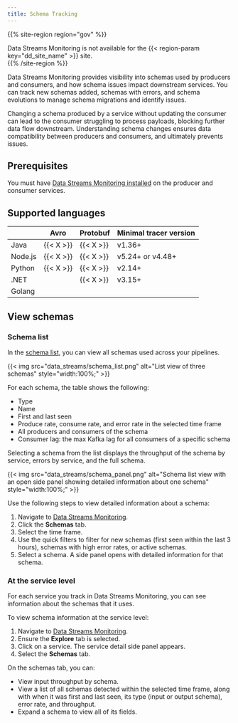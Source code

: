 ```yaml
---
title: Schema Tracking
---
```


{{% site-region region="gov" %}}
<div class="alert alert-danger">
    Data Streams Monitoring is not available for the {{< region-param key="dd_site_name" >}} site.
</div>
{{% /site-region %}}

Data Streams Monitoring provides visibility into schemas used by producers and consumers, and how schema issues impact downstream services. You can track new schemas added, schemas with errors, and schema evolutions to manage schema migrations and identify issues.

Changing a schema produced by a service without updating the consumer can lead to the consumer struggling to process payloads, blocking further data flow downstream. Understanding schema changes ensures data compatibility between producers and consumers, and ultimately prevents issues.

## Prerequisites

You must have [Data Streams Monitoring installed][1] on the producer and consumer services.

## Supported languages

|        | Avro      | Protobuf  | Minimal tracer version |
| ------ | --------- | --------- | ---------------------- |
| Java   | {{< X >}} | {{< X >}} | v1.36+                 |
| Node.js | {{< X >}} | {{< X >}} | v5.24+ or v4.48+       |
| Python | {{< X >}} | {{< X >}} | v2.14+                 |
| .NET   |           | {{< X >}} | v3.15+                 |
| Golang |           |           |                        |

## View schemas

### Schema list

In the [schema list][3], you can view all schemas used across your pipelines. 

{{< img src="data_streams/schema_list.png" alt="List view of three schemas" style="width:100%;" >}}

For each schema, the table shows the following:
- Type
- Name
- First and last seen
- Produce rate, consume rate, and error rate in the selected time frame
- All producers and consumers of the schema
- Consumer lag: the max Kafka lag for all consumers of a specific schema

Selecting a schema from the list displays the throughput of the schema by service, errors by service, and the full schema.

{{< img src="data_streams/schema_panel.png" alt="Schema list view with an open side panel showing detailed information about one schema" style="width:100%;" >}}

Use the following steps to view detailed information about a schema:
1. Navigate to [Data Streams Monitoring][4].
1. Click the **Schemas** tab.
1. Select the time frame.
1. Use the quick filters to filter for new schemas (first seen within the last 3 hours), schemas with high error rates, or active schemas.
1. Select a schema. A side panel opens with detailed information for that schema.

### At the service level

For each service you track in Data Streams Monitoring, you can see information about the schemas that it uses.

To view schema information at the service level:
1. Navigate to [Data Streams Monitoring][4].
1. Ensure the **Explore** tab is selected.
1. Click on a service. The service detail side panel appears.
1. Select the **Schemas** tab.

On the schemas tab, you can:
- View input throughput by schema.
- View a list of all schemas detected within the selected time frame, along with when it was first and last seen, its type (input or output schema), error rate, and throughput.
- Expand a schema to view all of its fields.

[1]: /data_streams/java/
[2]: https://github.com/DataDog/dd-trace-java
[3]: https://app.datadoghq.com/data-streams/schemas
[4]: https://app.datadoghq.com/data-streams/
